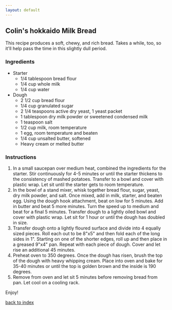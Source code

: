```yaml
---
layout: default
---
```


<!---
This is a comment. Note the triple dash to start, but double to end
-->

## Colin's hokkaido Milk Bread
<!---
cxl3941 is my netID
-->
This recipe produces a soft, chewy, and rich bread. Takes a while, too, so it'll help pass the time in this slightly dull period. 

### Ingredients
- Starter
  - 1/4 tablespoon bread flour
  - 1/4 cup whole milk
  - 1/4 cup water
- Dough
  - 2 1/2 cup bread flour
  - 1/4 cup granulated sugar
  - 2 1/4 teaspoons active dry yeast, 1 yeast packet
  - 1 tablespoon dry milk powder or sweetened condensed milk
  - 1 teaspoon salt
  - 1/2 cup milk, room temperature
  - 1 egg, room temperature and beaten
  - 1/4 cup unsalted butter, softened
  - Heavy cream or melted butter

### Instructions
1. In a small saucepan over medium heat, combined the ingredients for the starter.  Stir continuously for 4-5 minutes or until the starter thickens to the consistency of mashed potatoes.  Transfer to a bowl and cover with plastic wrap.  Let sit until the starter gets to room temperature.
2. In the bowl of a stand mixer, whisk together bread flour, sugar, yeast, dry milk powder, and salt.  Once mixed, add in milk, starter, and beaten egg.  Using the dough hook attachment, beat on low for 5 minutes.  Add in butter and beat 5 more minutes.  Turn the speed up to medium and beat for a final 5 minutes.  Transfer dough to a lightly oiled bowl and cover with plastic wrap.  Let sit for 1 hour or until the dough has doubled in size.
3. Transfer dough onto a lightly floured surface and divide into 4 equally sized pieces.  Roll each out to be 8"x5" and then fold each of the long sides in 1".  Starting on one of the shorter edges, roll up and then place in a greased 9"x4" pan.  Repeat with each piece of dough.  Cover and let rise an additional 45 minutes.
4. Preheat oven to 350 degrees.  Once the dough has risen, brush the top of the dough with heavy whipping cream.  Place into oven and bake for 35-40 minutes or until the top is golden brown and the inside is 190 degrees.
5. Remove from oven and let sit 5 minutes before removing bread from pan.  Let cool on a cooling rack.

Enjoy!

<!--
Keep this link to return to the index
-->
[back to index](../)